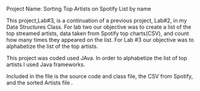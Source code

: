 Project Name: Sorting Top Artists on Spotify List by name

This project,Lab#3, is a continuation of a previous project, Lab#2, in my Data Structures Class. 
For lab two our objective was to create a list of the top streamed artists, data taken from Spotify top charts(CSV), and count how many times they appeared on the list. 
For Lab #3 our objective was to alphabetize the list of the top artists. 

This project was coded used JAva. 
In order to alphabetize the list of top artists I used Java frameworks. 

Included in the file is the source code and class file, the CSV from Spotify, and the sorted Artists file .
